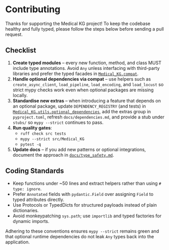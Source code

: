 # Contributing

Thanks for supporting the Medical KG project! To keep the codebase healthy and fully typed,
please follow the steps below before sending a pull request.

## Checklist

1. **Create typed modules** – every new function, method, and class MUST include type
   annotations. Avoid `Any` unless interfacing with third-party libraries and prefer the
   typed facades in [`Medical_KG.compat`](./src/Medical_KG/compat/).
2. **Handle optional dependencies via compat** – use helpers such as `create_async_client`,
   `load_pipeline`, `load_encoding`, and `load_locust` so strict mypy checks work even when
   optional packages are missing locally.
3. **Standardise new extras** – when introducing a feature that depends on an optional
   package, update `DEPENDENCY_REGISTRY` (and tests) in
   [`Medical_KG.utils.optional_dependencies`](./src/Medical_KG/utils/optional_dependencies.py),
   add the extras group in `pyproject.toml`, refresh `docs/dependencies.md`, and provide a
   stub under `stubs/` so `mypy --strict` continues to pass.
4. **Run quality gates**:
   - `ruff check src tests`
   - `mypy --strict src/Medical_KG`
   - `pytest -q`
5. **Update docs** – if you add new patterns or optional integrations, document the
   approach in [`docs/type_safety.md`](./docs/type_safety.md).

## Coding Standards

- Keep functions under ~50 lines and extract helpers rather than using `# type: ignore`.
- Prefer `Annotated` fields with `pydantic.Field` over assigning `Field` to typed
  attributes directly.
- Use Protocols or TypedDicts for structured payloads instead of plain dictionaries.
- Avoid monkeypatching `sys.path`; use `importlib` and typed factories for dynamic imports.

Adhering to these conventions ensures `mypy --strict` remains green and that optional
runtime dependencies do not leak `Any` types back into the application.
